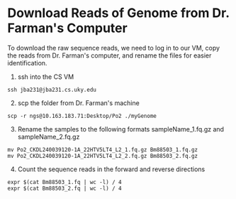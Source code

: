 # Download Reads of Genome from Dr. Farman's Computer

To download the raw sequence reads, we need to log in to our VM, copy the reads from Dr. Farman's computer, and rename the files for easier identification.

1. ssh into the CS VM

```ssh jba231@jba231.cs.uky.edu```

2. scp the folder from Dr. Farman's machine

```scp -r ngs@10.163.183.71:Desktop/Po2 ./myGenome```

3. Rename the samples to the following formats sampleName_1.fq.gz and sampleName_2.fq.gz

```
mv Po2_CKDL240039120-1A_22HTV5LT4_L2_1.fq.gz Bm88503_1.fq.gz
mv Po2_CKDL240039120-1A_22HTV5LT4_L2_2.fq.gz Bm88503_2.fq.gz
```

4. Count the sequence reads in the forward and reverse directions

```
expr $(cat Bm88503_1.fq | wc -l) / 4
expr $(cat Bm88503_2.fq | wc -l) / 4
```
